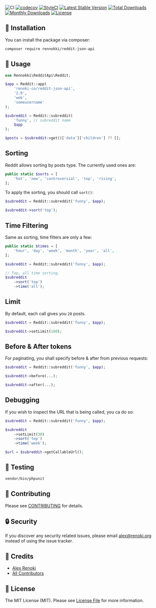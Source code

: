 ![CI](https://github.com/renoki-co/reddit-json-api/workflows/CI/badge.svg?branch=master)
[![codecov](https://codecov.io/gh/renoki-co/reddit-json-api/branch/master/graph/badge.svg)](https://codecov.io/gh/renoki-co/reddit-json-api/branch/master)
[![StyleCI](https://github.styleci.io/repos/166289783/shield?branch=master)](https://github.styleci.io/repos/166289783)
[![Latest Stable Version](https://poser.pugx.org/rennokki/reddit-json-api/v/stable)](https://packagist.org/packages/rennokki/reddit-json-api)
[![Total Downloads](https://poser.pugx.org/rennokki/reddit-json-api/downloads)](https://packagist.org/packages/rennokki/reddit-json-api)
[![Monthly Downloads](https://poser.pugx.org/rennokki/reddit-json-api/d/monthly)](https://packagist.org/packages/rennokki/reddit-json-api)
[![License](https://poser.pugx.org/rennokki/reddit-json-api/license)](https://packagist.org/packages/rennokki/reddit-json-api)

## 🚀 Installation

You can install the package via composer:

```bash
composer require rennokki/reddit-json-api
```

## 🙌 Usage

```php
use Rennokki\RedditApi\Reddit;

$app = Reddit::app(
    'renoki-co/reddit-json-api',
    '2.0',
    'web',
    'someusername'
);

$subreddit = Reddit::subreddit(
    'funny', // subreddit name
    $app
);

$posts = $subreddit->get()['data']['children'] ?? [];
```

## Sorting

Reddit allows sorting by posts type. The currently used ones are:

```php
public static $sorts = [
    'hot', 'new', 'controversial', 'top', 'rising',
];
```

To apply the sorting, you should call `sort()`:

```php
$subreddit = Reddit::subreddit('funny', $app);

$subreddit->sort('top');
```

## Time Filtering

Same as sorting, time filters are only a few:

```php
public static $times = [
    'hour', 'day', 'week', 'month', 'year', 'all',
];
```

```php
$subreddit = Reddit::subreddit('funny', $app);

// Top, all time sorting.
$subreddit
    ->sort('top')
    ->time('all');
```

## Limit

By default, each call gives you `20` posts.

```php
$subreddit = Reddit::subreddit('funny', $app);

$subreddit->setLimit(100);
```

## Before & After tokens

For paginating, you shall specify before & after from previous requests:

```php
$subreddit = Reddit::subreddit('funny', $app);

$subreddit->before(...);

$subreddit->after(...);
```

## Debugging

If you wish to inspect the URL that is being called, you ca do so:

```php
$subreddit = Reddit::subreddit('funny', $app);

$subreddit
    ->setLimit(30)
    ->sort('top')
    ->time('week');

$url = $subreddit->getCallableUrl();
```

## 🐛 Testing

``` bash
vendor/bin/phpunit
```

## 🤝 Contributing

Please see [CONTRIBUTING](CONTRIBUTING.md) for details.

## 🔒  Security

If you discover any security related issues, please email alex@renoki.org instead of using the issue tracker.

## 🎉 Credits

- [Alex Renoki](https://github.com/rennokki)
- [All Contributors](../../contributors)

## 📄 License

The MIT License (MIT). Please see [License File](LICENSE) for more information.
